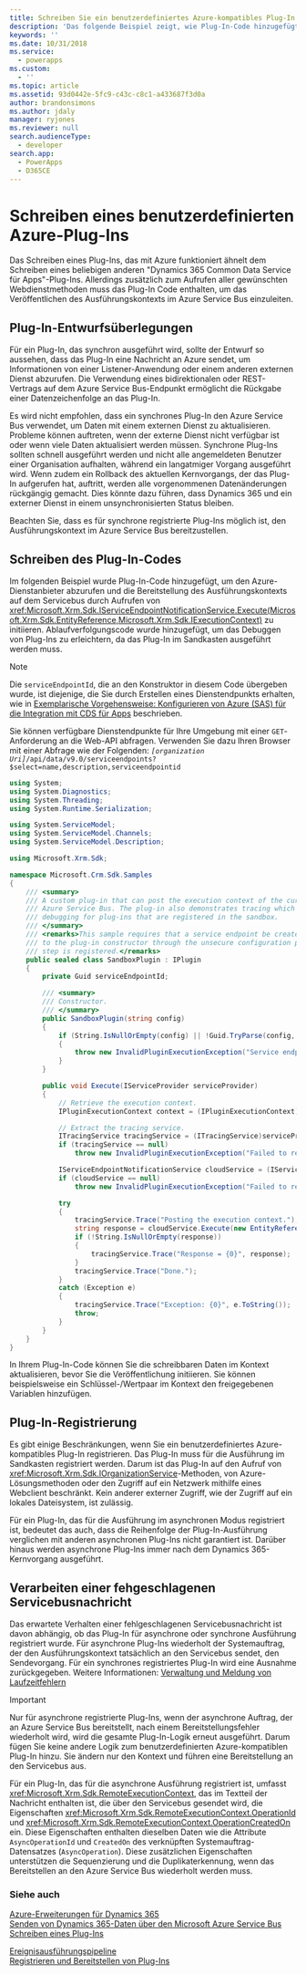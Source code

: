 ```yaml
---
title: Schreiben Sie ein benutzerdefiniertes Azure-kompatibles Plug-In (Common Data Service für Apps) | Microsoft Docs
description: 'Das folgende Beispiel zeigt, wie Plug-In-Code hinzugefügt werden kann, um den Azure-Dienstanbieter abzurufen und die Veröffentlichung des Ausführungskontexts auf dem Servicebus durch Aufrufen von IExecutionContext) zu initiieren.'
keywords: ''
ms.date: 10/31/2018
ms.service:
  - powerapps
ms.custom:
  - ''
ms.topic: article
ms.assetid: 93d0442e-5fc9-c43c-c8c1-a433687f3d0a
author: brandonsimons
ms.author: jdaly
manager: ryjones
ms.reviewer: null
search.audienceType:
  - developer
search.app:
  - PowerApps
  - D365CE
---
```


# <a name="write-a-custom-azure-aware-plug-in"></a>Schreiben eines benutzerdefinierten Azure-Plug-Ins

<!-- https://docs.microsoft.com/en-us/dynamics365/customer-engagement/developer/write-custom-azure-aware-plugin -->

Das Schreiben eines Plug-Ins, das mit Azure funktioniert ähnelt dem Schreiben eines beliebigen anderen "Dynamics 365 Common Data Service für Apps"-Plug-Ins. Allerdings zusätzlich zum Aufrufen aller gewünschten Webdienstmethoden muss das Plug-In Code enthalten, um das Veröffentlichen des Ausführungskontexts im Azure Service Bus einzuleiten.  
  
<a name="bkmk_design"></a>

## <a name="plug-in-design-considerations"></a>Plug-In-Entwurfsüberlegungen  
Für ein Plug-In, das synchron ausgeführt wird, sollte der Entwurf so aussehen, dass das Plug-In eine Nachricht an Azure sendet, um Informationen von einer Listener-Anwendung oder einem anderen externen Dienst abzurufen. Die Verwendung eines bidirektionalen oder REST-Vertrags auf dem Azure Service Bus-Endpunkt ermöglicht die Rückgabe einer Datenzeichenfolge an das Plug-In.  
  
Es wird nicht empfohlen, dass ein synchrones Plug-In den Azure Service Bus verwendet, um Daten mit einem externen Dienst zu aktualisieren. Probleme können auftreten, wenn der externe Dienst nicht verfügbar ist oder wenn viele Daten aktualisiert werden müssen. Synchrone Plug-Ins sollten schnell ausgeführt werden und nicht alle angemeldeten Benutzer einer Organisation aufhalten, während ein langatmiger Vorgang ausgeführt wird. Wenn zudem ein Rollback des aktuellen Kernvorgangs, der das Plug-In aufgerufen hat, auftritt, werden alle vorgenommenen Datenänderungen rückgängig gemacht. Dies könnte dazu führen, dass Dynamics 365 und ein externer Dienst in einem unsynchronisierten Status bleiben.  
  
Beachten Sie, dass es für synchrone registrierte Plug-Ins möglich ist, den Ausführungskontext im Azure Service Bus bereitzustellen.  
  
<a name="bkmk_writing"></a>
  
## <a name="write-the-plug-in-code"></a>Schreiben des Plug-In-Codes 
 
Im folgenden Beispiel wurde Plug-In-Code hinzugefügt, um den Azure-Dienstanbieter abzurufen und die Bereitstellung des Ausführungskontexts auf dem Servicebus durch Aufrufen von <xref:Microsoft.Xrm.Sdk.IServiceEndpointNotificationService.Execute(Microsoft.Xrm.Sdk.EntityReference,Microsoft.Xrm.Sdk.IExecutionContext)> zu initiieren. Ablaufverfolgungscode wurde hinzugefügt, um das Debuggen von Plug-Ins zu erleichtern, da das Plug-In im Sandkasten ausgeführt werden muss.  

> [!NOTE]
> Die `serviceEndpointId`, die an den Konstruktor in diesem Code übergeben wurde, ist diejenige, die Sie durch Erstellen eines Dienstendpunkts erhalten, wie in [Exemplarische Vorgehensweise: Konfigurieren von Azure (SAS) für die Integration mit CDS für Apps](walkthrough-configure-azure-sas-integration.md) beschrieben.
>
> Sie können verfügbare Dienstendpunkte für Ihre Umgebung mit einer `GET`-Anforderung an die Web-API abfragen. Verwenden Sie dazu Ihren Browser mit einer Abfrage wie der Folgenden: *`[organization Uri]`*`/api/data/v9.0/serviceendpoints?$select=name,description,serviceendpointid`
  
```csharp
using System;
using System.Diagnostics;
using System.Threading;
using System.Runtime.Serialization;

using System.ServiceModel;
using System.ServiceModel.Channels;
using System.ServiceModel.Description;

using Microsoft.Xrm.Sdk;

namespace Microsoft.Crm.Sdk.Samples
{
    /// <summary>
    /// A custom plug-in that can post the execution context of the current message to the Windows
    /// Azure Service Bus. The plug-in also demonstrates tracing which assist with
    /// debugging for plug-ins that are registered in the sandbox.
    /// </summary>
    /// <remarks>This sample requires that a service endpoint be created first, and its ID passed
    /// to the plug-in constructor through the unsecure configuration parameter when the plug-in
    /// step is registered.</remarks>
    public sealed class SandboxPlugin : IPlugin
    {
        private Guid serviceEndpointId; 

        /// <summary>
        /// Constructor.
        /// </summary>
        public SandboxPlugin(string config)
        {
            if (String.IsNullOrEmpty(config) || !Guid.TryParse(config, out serviceEndpointId))
            {
                throw new InvalidPluginExecutionException("Service endpoint ID should be passed as config.");
            }
        }

        public void Execute(IServiceProvider serviceProvider)
        {
            // Retrieve the execution context.
            IPluginExecutionContext context = (IPluginExecutionContext)serviceProvider.GetService(typeof(IPluginExecutionContext));

            // Extract the tracing service.
            ITracingService tracingService = (ITracingService)serviceProvider.GetService(typeof(ITracingService));
            if (tracingService == null)
                throw new InvalidPluginExecutionException("Failed to retrieve the tracing service.");

            IServiceEndpointNotificationService cloudService = (IServiceEndpointNotificationService)serviceProvider.GetService(typeof(IServiceEndpointNotificationService));
            if (cloudService == null)
                throw new InvalidPluginExecutionException("Failed to retrieve the service bus service.");

            try
            {
                tracingService.Trace("Posting the execution context.");
                string response = cloudService.Execute(new EntityReference("serviceendpoint", serviceEndpointId), context);
                if (!String.IsNullOrEmpty(response))
                {
                    tracingService.Trace("Response = {0}", response);
                }
                tracingService.Trace("Done.");
            }
            catch (Exception e)
            {
                tracingService.Trace("Exception: {0}", e.ToString());
                throw;
            }
        }
    }
}
```  
  
In Ihrem Plug-In-Code können Sie die schreibbaren Daten im Kontext aktualisieren, bevor Sie die Veröffentlichung initiieren. Sie können beispielsweise ein Schlüssel-/Wertpaar im Kontext den freigegebenen Variablen hinzufügen. 
  
<a name="bkmk_registration"></a>

## <a name="plug-in-registration"></a>Plug-In-Registrierung

Es gibt einige Beschränkungen, wenn Sie ein benutzerdefiniertes Azure-kompatibles Plug-In registrieren. Das Plug-In muss für die Ausführung im Sandkasten registriert werden. Darum ist das Plug-In auf den Aufruf von <xref:Microsoft.Xrm.Sdk.IOrganizationService>-Methoden, von Azure-Lösungsmethoden oder den Zugriff auf ein Netzwerk mithilfe eines Webclient beschränkt. Kein anderer externer Zugriff, wie der Zugriff auf ein lokales Dateisystem, ist zulässig.  
  
Für ein Plug-In, das für die Ausführung im asynchronen Modus registriert ist, bedeutet das auch, dass die Reihenfolge der Plug-In-Ausführung verglichen mit anderen asynchronen Plug-Ins nicht garantiert ist. Darüber hinaus werden asynchrone Plug-Ins immer nach dem Dynamics 365-Kernvorgang ausgeführt.  
  
<a name="bkmk_failure"></a>
 
## <a name="handle-a-failed-service-bus-post"></a>Verarbeiten einer fehgeschlagenen Servicebusnachricht

Das erwartete Verhalten einer fehlgeschlagenen Servicebusnachricht ist davon abhängig, ob das Plug-In für asynchrone oder synchrone Ausführung registriert wurde. Für asynchrone Plug-Ins wiederholt der Systemauftrag, der den Ausführungskontext tatsächlich an den Servicebus sendet, den Sendevorgang. Für ein synchrones registriertes Plug-In wird eine Ausnahme zurückgegeben. Weitere Informationen: [Verwaltung und Meldung von Laufzeitfehlern](azure-integration.md)  
  
> [!IMPORTANT]
>  Nur für asynchrone registrierte Plug-Ins, wenn der asynchrone Auftrag, der an Azure Service Bus bereitstellt, nach einem Bereitstellungsfehler wiederholt wird, wird die gesamte Plug-In-Logik erneut ausgeführt. Darum fügen Sie keine andere Logik zum benutzerdefinierten Azure-kompatiblen Plug-In hinzu. Sie ändern nur den Kontext und führen eine Bereitstellung an den Servicebus aus.  
  
Für ein Plug-In, das für die asynchrone Ausführung registriert ist, umfasst <xref:Microsoft.Xrm.Sdk.RemoteExecutionContext>, das im Textteil der Nachricht enthalten ist, die über den Servicebus gesendet wird, die Eigenschaften <xref:Microsoft.Xrm.Sdk.RemoteExecutionContext.OperationId> und <xref:Microsoft.Xrm.Sdk.RemoteExecutionContext.OperationCreatedOn> ein. Diese Eigenschaften enthalten dieselben Daten wie die Attribute `AsyncOperationId` und `CreatedOn` des verknüpften Systemauftrag-Datensatzes (`AsyncOperation`). Diese zusätzlichen Eigenschaften unterstützen die Sequenzierung und die Duplikaterkennung, wenn das Bereitstellen an den Azure Service Bus wiederholt werden muss.  
  
### <a name="see-also"></a>Siehe auch

[Azure-Erweiterungen für Dynamics 365](azure-integration.md)<br />
[Senden von Dynamics 365-Daten über den Microsoft Azure Service Bus](work-data-azure-solution.md)<br />
[Schreiben eines Plug-Ins](write-plug-in.md)<br />
<!--[Plug-in Isolation, Trust, and the Disallowed List](plugin-isolation-trusts-statistics.md)<br /> TODO -->
[Ereignisausführungspipeline](event-framework.md)<br />
[Registrieren und Bereitstellen von Plug-Ins](register-plug-in.md)

